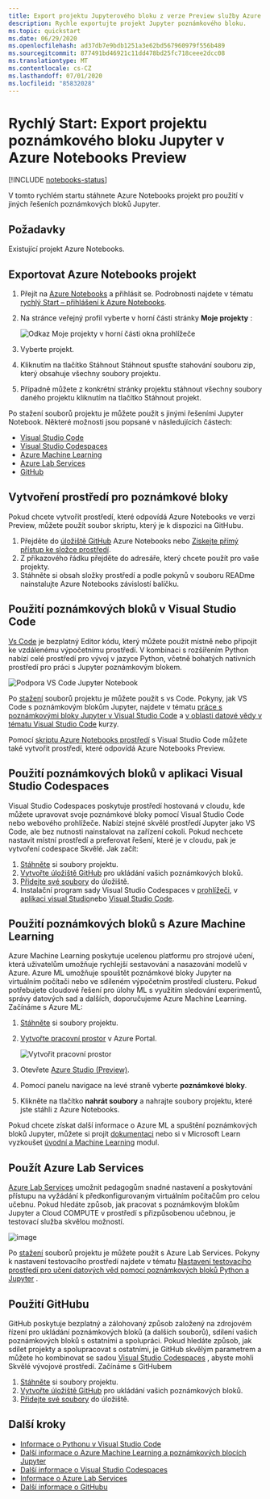 ```yaml
---
title: Export projektu Jupyterového bloku z verze Preview služby Azure Notebooks
description: Rychle exportujte projekt Jupyter poznámkového bloku.
ms.topic: quickstart
ms.date: 06/29/2020
ms.openlocfilehash: ad37db7e9bdb1251a3e62bd567960979f556b489
ms.sourcegitcommit: 877491bd46921c11dd478bd25fc718ceee2dcc08
ms.translationtype: MT
ms.contentlocale: cs-CZ
ms.lasthandoff: 07/01/2020
ms.locfileid: "85832028"
---
```

# <a name="quickstart-export-a-jupyter-notebook-project-in-azure-notebooks-preview"></a>Rychlý Start: Export projektu poznámkového bloku Jupyter v Azure Notebooks Preview

[!INCLUDE [notebooks-status](../../includes/notebooks-status.md)]

V tomto rychlém startu stáhnete Azure Notebooks projekt pro použití v jiných řešeních poznámkových bloků Jupyter. 

## <a name="prerequisites"></a>Požadavky
Existující projekt Azure Notebooks.

## <a name="export-an-azure-notebooks-project"></a>Exportovat Azure Notebooks projekt

1. Přejít na [Azure Notebooks](https://notebooks.azure.com) a přihlásit se. Podrobnosti najdete v tématu [rychlý Start – přihlášení k Azure Notebooks](quickstart-sign-in-azure-notebooks.md).

1. Na stránce veřejný profil vyberte v horní části stránky **Moje projekty** :

    ![Odkaz Moje projekty v horní části okna prohlížeče](media/quickstarts/my-projects-link.png)

1. Vyberte projekt.
1. Kliknutím na tlačítko Stáhnout Stáhnout spusťte stahování souboru zip, který obsahuje všechny soubory projektu.
1. Případně můžete z konkrétní stránky projektu stáhnout všechny soubory daného projektu kliknutím na tlačítko Stáhnout projekt.

Po stažení souborů projektu je můžete použít s jinými řešeními Jupyter Notebook. Některé možnosti jsou popsané v následujících částech: 
- [Visual Studio Code](#use-notebooks-in-visual-studio-code)
- [Visual Studio Codespaces](#use-notebooks-in-visual-studio-codespaces)
- [Azure Machine Learning](#use-notebooks-with-azure-machine-learning)
- [Azure Lab Services](#use-azure-lab-services)
- [GitHub](#use-github)

## <a name="create-an-environment-for-notebooks"></a>Vytvoření prostředí pro poznámkové bloky

Pokud chcete vytvořit prostředí, které odpovídá Azure Notebooks ve verzi Preview, můžete použít soubor skriptu, který je k dispozici na GitHubu.

1. Přejděte do [úložiště GitHub](https://github.com/microsoft/AzureNotebooks) Azure Notebooks nebo [Získejte přímý přístup ke složce prostředí](https://aka.ms/aznbrequirementstxt).
1. Z příkazového řádku přejděte do adresáře, který chcete použít pro vaše projekty.
1. Stáhněte si obsah složky prostředí a podle pokynů v souboru READme nainstalujte Azure Notebooks závislostí balíčku.


## <a name="use-notebooks-in-visual-studio-code"></a>Použití poznámkových bloků v Visual Studio Code

[Vs Code](https://code.visualstudio.com/) je bezplatný Editor kódu, který můžete použít místně nebo připojit ke vzdálenému výpočetnímu prostředí. V kombinaci s rozšířením Python nabízí celé prostředí pro vývoj v jazyce Python, včetně bohatých nativních prostředí pro práci s Jupyter poznámkovým blokem. 

![Podpora VS Code Jupyter Notebook](media/vs-code-jupyter-notebook.png)

Po [stažení](#export-an-azure-notebooks-project) souborů projektu je můžete použít s vs Code. Pokyny, jak VS Code s poznámkovým blokům Jupyter, najdete v tématu [práce s poznámkovými bloky Jupyter v Visual Studio Code](https://code.visualstudio.com/docs/python/jupyter-support) a [v oblasti datové vědy v tématu Visual Studio Code](https://code.visualstudio.com/docs/python/data-science-tutorial) kurzy.

Pomocí [skriptu Azure Notebooks prostředí](#create-an-environment-for-notebooks) s Visual Studio Code můžete také vytvořit prostředí, které odpovídá Azure Notebooks Preview.

## <a name="use-notebooks-in-visual-studio-codespaces"></a>Použití poznámkových bloků v aplikaci Visual Studio Codespaces

Visual Studio Codespaces poskytuje prostředí hostovaná v cloudu, kde můžete upravovat svoje poznámkové bloky pomocí Visual Studio Code nebo webového prohlížeče. Nabízí stejné skvělé prostředí Jupyter jako VS Code, ale bez nutnosti nainstalovat na zařízení cokoli. Pokud nechcete nastavit místní prostředí a preferovat řešení, které je v cloudu, pak je vytvoření codespace Skvělé. Jak začít:

1. [Stáhněte](#export-an-azure-notebooks-project) si soubory projektu.
1. [Vytvořte úložiště GitHub](https://help.github.com/github/getting-started-with-github/create-a-repo) pro ukládání vašich poznámkových bloků. 
1. [Přidejte své soubory](https://help.github.com/github/managing-files-in-a-repository/adding-a-file-to-a-repository) do úložiště.
1. Instalační program sady Visual Studio Codespaces v [prohlížeči](https://docs.microsoft.com/visualstudio/online/how-to/browser), v [aplikaci visual Studio](https://docs.microsoft.com/visualstudio/online/how-to/vside)nebo [Visual Studio Code](https://docs.microsoft.com/visualstudio/online/how-to/vscode).

## <a name="use-notebooks-with-azure-machine-learning"></a>Použití poznámkových bloků s Azure Machine Learning

Azure Machine Learning poskytuje ucelenou platformu pro strojové učení, která uživatelům umožňuje rychlejší sestavování a nasazování modelů v Azure. Azure ML umožňuje spouštět poznámkové bloky Jupyter na virtuálním počítači nebo ve sdíleném výpočetním prostředí clusteru. Pokud potřebujete cloudové řešení pro úlohy ML s využitím sledování experimentů, správy datových sad a dalších, doporučujeme Azure Machine Learning. Začínáme s Azure ML:

1. [Stáhněte](#export-an-azure-notebooks-project) si soubory projektu.
1. [Vytvořte pracovní prostor](../machine-learning/how-to-manage-workspace.md) v Azure Portal.

   ![Vytvořit pracovní prostor](../machine-learning/media/how-to-manage-workspace/create-workspace.gif)
 
1. Otevřete [Azure Studio (Preview)](https://ml.azure.com/).
1. Pomocí panelu navigace na levé straně vyberte **poznámkové bloky**.
1. Klikněte na tlačítko **nahrát soubory** a nahrajte soubory projektu, které jste stáhli z Azure Notebooks.

Pokud chcete získat další informace o Azure ML a spuštění poznámkových bloků Jupyter, můžete si projít [dokumentaci](../machine-learning/how-to-run-jupyter-notebooks.md) nebo si v Microsoft Learn vyzkoušet [úvodní a Machine Learning](https://docs.microsoft.com/learn/modules/intro-to-azure-machine-learning-service/) modul.


## <a name="use-azure-lab-services"></a>Použít Azure Lab Services

[Azure Lab Services](https://azure.microsoft.com/services/lab-services/) umožnit pedagogům snadné nastavení a poskytování přístupu na vyžádání k předkonfigurovaným virtuálním počítačům pro celou učebnu. Pokud hledáte způsob, jak pracovat s poznámkovým blokům Jupyter a Cloud COMPUTE v prostředí s přizpůsobenou učebnou, je testovací služba skvělou možností.

![image](../lab-services/media/tutorial-setup-classroom-lab/new-lab-button.png)

 Po [stažení](#export-an-azure-notebooks-project) souborů projektu je můžete použít s Azure Lab Services. Pokyny k nastavení testovacího prostředí najdete v tématu [Nastavení testovacího prostředí pro učení datových věd pomocí poznámkových bloků Python a Jupyter](../lab-services/class-type-jupyter-notebook.md) .

## <a name="use-github"></a>Použití GitHubu

GitHub poskytuje bezplatný a zálohovaný způsob založený na zdrojovém řízení pro ukládání poznámkových bloků (a dalších souborů), sdílení vašich poznámkových bloků s ostatními a spolupráci. Pokud hledáte způsob, jak sdílet projekty a spolupracovat s ostatními, je GitHub skvělým parametrem a můžete ho kombinovat se sadou [Visual Studio Codespaces](#use-notebooks-in-visual-studio-codespaces) , abyste mohli Skvělé vývojové prostředí. Začínáme s GitHubem

1. [Stáhněte](#export-an-azure-notebooks-project) si soubory projektu.
1. [Vytvořte úložiště GitHub](https://help.github.com/github/getting-started-with-github/create-a-repo) pro ukládání vašich poznámkových bloků. 
1. [Přidejte své soubory](https://help.github.com/github/managing-files-in-a-repository/adding-a-file-to-a-repository) do úložiště.

## <a name="next-steps"></a>Další kroky

- [Informace o Pythonu v Visual Studio Code](https://code.visualstudio.com/docs/python/python-tutorial)
- [Další informace o Azure Machine Learning a poznámkových blocích Jupyter](../machine-learning/how-to-run-jupyter-notebooks.md)
- [Další informace o Visual Studio Codespaces](https://visualstudio.microsoft.com/services/visual-studio-codespaces/)
- [Informace o Azure Lab Services](https://azure.microsoft.com/services/lab-services/)
- [Další informace o GitHubu](https://help.github.com/github/getting-started-with-github/)